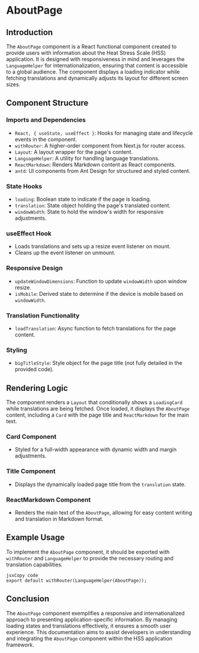 # AboutPage



## Introduction

The `AboutPage` component is a React functional component created to provide users with information about the Heat Stress Scale (HSS) application. It is designed with responsiveness in mind and leverages the `LanguageHelper` for internationalization, ensuring that content is accessible to a global audience. The component displays a loading indicator while fetching translations and dynamically adjusts its layout for different screen sizes.

## Component Structure

### Imports and Dependencies

- `React, { useState, useEffect }`: Hooks for managing state and lifecycle events in the component.
- `withRouter`: A higher-order component from Next.js for router access.
- `Layout`: A layout wrapper for the page's content.
- `LanguageHelper`: A utility for handling language translations.
- `ReactMarkdown`: Renders Markdown content as React components.
- `antd`: UI components from Ant Design for structured and styled content.

### State Hooks

- `loading`: Boolean state to indicate if the page is loading.
- `translation`: State object holding the page's translated content.
- `windowWidth`: State to hold the window's width for responsive adjustments.

### useEffect Hook

- Loads translations and sets up a resize event listener on mount.
- Cleans up the event listener on unmount.

### Responsive Design

- `updateWindowDimensions`: Function to update `windowWidth` upon window resize.
- `isMobile`: Derived state to determine if the device is mobile based on `windowWidth`.

### Translation Functionality

- `loadTranslation`: Async function to fetch translations for the page content.

### Styling

- `bigTitleStyle`: Style object for the page title (not fully detailed in the provided code).

## Rendering Logic

The component renders a `Layout` that conditionally shows a `LoadingCard` while translations are being fetched. Once loaded, it displays the `AboutPage` content, including a `Card` with the page title and `ReactMarkdown` for the main text.

### Card Component

- Styled for a full-width appearance with dynamic width and margin adjustments.

### Title Component

- Displays the dynamically loaded page title from the `translation` state.

### ReactMarkdown Component

- Renders the main text of the `AboutPage`, allowing for easy content writing and translation in Markdown format.

## Example Usage

To implement the `AboutPage` component, it should be exported with `withRouter` and `LanguageHelper` to provide the necessary routing and translation capabilities.

```
jsxCopy code
export default withRouter(LanguageHelper(AboutPage));
```

## Conclusion

The `AboutPage` component exemplifies a responsive and internationalized approach to presenting application-specific information. By managing loading states and translations effectively, it ensures a smooth user experience. This documentation aims to assist developers in understanding and integrating the `AboutPage` component within the HSS application framework.


